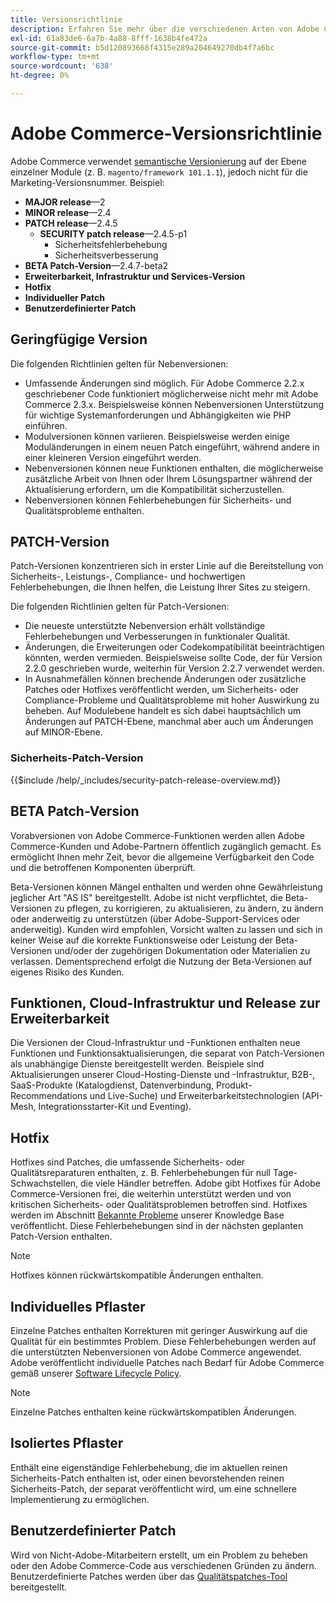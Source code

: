 ```yaml
---
title: Versionsrichtlinie
description: Erfahren Sie mehr über die verschiedenen Arten von Adobe Commerce-Versionen, einschließlich kleineren Versionen, Patch, Sicherheits-Patch, Funktion, Hotfix, individuellem Patch und benutzerdefiniertem Patch.
exl-id: 61a83de6-6a7b-4a88-8fff-1638b4fe472a
source-git-commit: b5d120893668f4315e289a204649270db4f7a6bc
workflow-type: tm+mt
source-wordcount: '638'
ht-degree: 0%

---
```


# Adobe Commerce-Versionsrichtlinie

Adobe Commerce verwendet [semantische Versionierung](https://semver.org/) auf der Ebene einzelner Module (z. B. `magento/framework 101.1.1`), jedoch nicht für die Marketing-Versionsnummer. Beispiel:

- **MAJOR release**—2
- **MINOR release**—2.4
- **PATCH release**—2.4.5
   - **SECURITY patch release**—2.4.5-p1
      - Sicherheitsfehlerbehebung
      - Sicherheitsverbesserung
- **BETA Patch-Version**—2.4.7-beta2
- **Erweiterbarkeit, Infrastruktur und Services-Version**
- **Hotfix**
- **Individueller Patch**
- **Benutzerdefinierter Patch**

## Geringfügige Version

Die folgenden Richtlinien gelten für Nebenversionen:

- Umfassende Änderungen sind möglich. Für Adobe Commerce 2.2.x geschriebener Code funktioniert möglicherweise nicht mehr mit Adobe Commerce 2.3.x. Beispielsweise können Nebenversionen Unterstützung für wichtige Systemanforderungen und Abhängigkeiten wie PHP einführen.
- Modulversionen können variieren. Beispielsweise werden einige Moduländerungen in einem neuen Patch eingeführt, während andere in einer kleineren Version eingeführt werden.
- Nebenversionen können neue Funktionen enthalten, die möglicherweise zusätzliche Arbeit von Ihnen oder Ihrem Lösungspartner während der Aktualisierung erfordern, um die Kompatibilität sicherzustellen.
- Nebenversionen können Fehlerbehebungen für Sicherheits- und Qualitätsprobleme enthalten.

## PATCH-Version

Patch-Versionen konzentrieren sich in erster Linie auf die Bereitstellung von Sicherheits-, Leistungs-, Compliance- und hochwertigen Fehlerbehebungen, die Ihnen helfen, die Leistung Ihrer Sites zu steigern.

Die folgenden Richtlinien gelten für Patch-Versionen:

- Die neueste unterstützte Nebenversion erhält vollständige Fehlerbehebungen und Verbesserungen in funktionaler Qualität.
- Änderungen, die Erweiterungen oder Codekompatibilität beeinträchtigen könnten, werden vermieden. Beispielsweise sollte Code, der für Version 2.2.0 geschrieben wurde, weiterhin für Version 2.2.7 verwendet werden.
- In Ausnahmefällen können brechende Änderungen oder zusätzliche Patches oder Hotfixes veröffentlicht werden, um Sicherheits- oder Compliance-Probleme und Qualitätsprobleme mit hoher Auswirkung zu beheben. Auf Modulebene handelt es sich dabei hauptsächlich um Änderungen auf PATCH-Ebene, manchmal aber auch um Änderungen auf MINOR-Ebene.

### Sicherheits-Patch-Version

{{$include /help/_includes/security-patch-release-overview.md}}

## BETA Patch-Version

Vorabversionen von Adobe Commerce-Funktionen werden allen Adobe Commerce-Kunden und Adobe-Partnern öffentlich zugänglich gemacht. Es ermöglicht Ihnen mehr Zeit, bevor die allgemeine Verfügbarkeit den Code und die betroffenen Komponenten überprüft.

Beta-Versionen können Mängel enthalten und werden ohne Gewährleistung jeglicher Art &quot;AS IS&quot; bereitgestellt. Adobe ist nicht verpflichtet, die Beta-Versionen zu pflegen, zu korrigieren, zu aktualisieren, zu ändern, zu ändern oder anderweitig zu unterstützen (über Adobe-Support-Services oder anderweitig). Kunden wird empfohlen, Vorsicht walten zu lassen und sich in keiner Weise auf die korrekte Funktionsweise oder Leistung der Beta-Versionen und/oder der zugehörigen Dokumentation oder Materialien zu verlassen. Dementsprechend erfolgt die Nutzung der Beta-Versionen auf eigenes Risiko des Kunden.

## Funktionen, Cloud-Infrastruktur und Release zur Erweiterbarkeit

Die Versionen der Cloud-Infrastruktur und -Funktionen enthalten neue Funktionen und Funktionsaktualisierungen, die separat von Patch-Versionen als unabhängige Dienste bereitgestellt werden. Beispiele sind Aktualisierungen unserer Cloud-Hosting-Dienste und -Infrastruktur, B2B-, SaaS-Produkte (Katalogdienst, Datenverbindung, Produkt-Recommendations und Live-Suche) und Erweiterbarkeitstechnologien (API-Mesh, Integrationsstarter-Kit und Eventing).

## Hotfix

Hotfixes sind Patches, die umfassende Sicherheits- oder Qualitätsreparaturen enthalten, z. B. Fehlerbehebungen für null Tage-Schwachstellen, die viele Händler betreffen. Adobe gibt Hotfixes für Adobe Commerce-Versionen frei, die weiterhin unterstützt werden und von kritischen Sicherheits- oder Qualitätsproblemen betroffen sind. Hotfixes werden im Abschnitt [Bekannte Probleme](https://support.magento.com/hc/en-us/sections/360003869892-Known-issues-patches-attached-) unserer Knowledge Base veröffentlicht. Diese Fehlerbehebungen sind in der nächsten geplanten Patch-Version enthalten.

>[!NOTE]
>
>Hotfixes können rückwärtskompatible Änderungen enthalten.

## Individuelles Pflaster

Einzelne Patches enthalten Korrekturen mit geringer Auswirkung auf die Qualität für ein bestimmtes Problem. Diese Fehlerbehebungen werden auf die unterstützten Nebenversionen von Adobe Commerce angewendet. Adobe veröffentlicht individuelle Patches nach Bedarf für Adobe Commerce gemäß unserer [Software Lifecycle Policy](https://www.adobe.com/content/dam/cc/en/legal/terms/enterprise/pdfs/Adobe-Commerce-Software-Lifecycle-Policy.pdf).

>[!NOTE]
>
>Einzelne Patches enthalten keine rückwärtskompatiblen Änderungen.

## Isoliertes Pflaster

Enthält eine eigenständige Fehlerbehebung, die im aktuellen reinen Sicherheits-Patch enthalten ist, oder einen bevorstehenden reinen Sicherheits-Patch, der separat veröffentlicht wird, um eine schnellere Implementierung zu ermöglichen.

## Benutzerdefinierter Patch

Wird von Nicht-Adobe-Mitarbeitern erstellt, um ein Problem zu beheben oder den Adobe Commerce-Code aus verschiedenen Gründen zu ändern. Benutzerdefinierte Patches werden über das [Qualitätspatches-Tool](https://experienceleague.adobe.com/docs/commerce-operations/tools/quality-patches-tool/usage.html) bereitgestellt.
